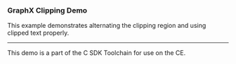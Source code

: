 ### GraphX Clipping Demo

This example demonstrates alternating the clipping region and using clipped text properly.

---

This demo is a part of the C SDK Toolchain for use on the CE.

